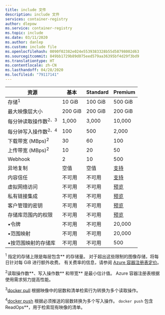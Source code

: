 ```yaml
---
title: include 文件
description: include 文件
services: container-registry
author: dlepow
ms.service: container-registry
ms.topic: include
ms.date: 03/11/2020
ms.author: danlep
ms.custom: include file
ms.openlocfilehash: 0090f02382e024e5539383328b55d58798002d63
ms.sourcegitcommit: 849bb1729b89d075eed579aa36395bf4d29f3bd9
ms.translationtype: HT
ms.contentlocale: zh-CN
ms.lasthandoff: 04/28/2020
ms.locfileid: "79117141"
---
```

| 资源 | 基本 | Standard | Premium |
|---|---|---|---|
| 存储<sup>1</sup> | 10 GiB | 100 GiB| 500 GiB |
| 最大映像层大小 | 200 GiB | 200 GiB | 200 GiB |
| 每分钟读取操作数<sup>2、3</sup> | 1,000 | 3,000 | 10,000 |
| 每分钟写入操作数<sup>2、4</sup> | 100 | 500 | 2,000 |
| 下载带宽 (MBps)<sup>2</sup> | 30 | 60 | 100 |
| 上传带宽 (MBps)<sup>2</sup> | 10 | 20 | 50 |
| Webhook | 2 | 10 | 500 |
| 异地复制 | 空值 | 空值 | [支持][geo-replication] |
| 内容信任 | 不可用 | 不可用 | [支持][content-trust] |
| 虚拟网络访问 | 不可用 | 不可用 | [预览][vnet] |
| 私有链接集成 | 不可用 | 不可用 | [预览][plink] |
| 客户管理的密钥 | 不可用 | 不可用 | [预览][cmk] |
| 存储库范围内的权限 | 不可用 | 不可用 | [预览][token]|
| &bull;令牌 | 不可用 | 不可用 | 20,000 |
| &bull;范围映射 | 不可用 | 不可用 | 20,000 |
| &bull;按范围映射的存储库 | 不可用 | 不可用 | 500 |


<sup>1</sup> 指定的存储上限是每层包含** 的存储量。 对于超出这些限制的图像存储，将每日针对每 GiB 进行额外收费。 有关费率的信息，请参阅 [Azure 容器注册表定价][pricing]。

<sup>2</sup>读取操作数**、写入操作数** 和带宽** 是最小估计值。 Azure 容器注册表根据使用需求努力提高性能。

<sup>3</sup>[docker pull](https://docs.docker.com/registry/spec/api/#pulling-an-image) 根据映像中的层数和清单检索行为转换为多个读取操作。

<sup>4</sup>[docker push](https://docs.docker.com/registry/spec/api/#pushing-an-image) 根据必须推送的层数转换为多个写入操作。 `docker push` 包含 ReadOps**，用于检索现有映像的清单。

<!-- LINKS - External -->
[pricing]: https://azure.microsoft.com/pricing/details/container-registry/

<!-- LINKS - Internal -->
[geo-replication]: ../articles/container-registry/container-registry-geo-replication.md
[content-trust]: ../articles/container-registry/container-registry-content-trust.md
[vnet]: ../articles/container-registry/container-registry-vnet.md
[plink]: ../articles/container-registry/container-registry-private-link.md
[cmk]: ../articles/container-registry/container-registry-customer-managed-keys.md
[token]: ../articles/container-registry/container-registry-repository-scoped-permissions.md